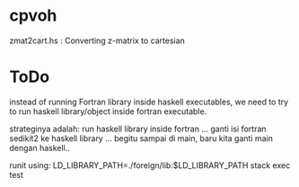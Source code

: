# cpvoh
zmat2cart.hs : Converting z-matrix to cartesian


# ToDo
instead of running Fortran library inside haskell executables,
we need to try to run
haskell library/object inside fortran executable.

strateginya adalah:
run haskell library inside fortran ...
ganti isi fortran sedikit2 ke haskell library ...
begitu sampai di main, baru kita ganti main dengan haskell..

runit using:
LD_LIBRARY_PATH=./foreign/lib:$LD_LIBRARY_PATH stack exec test
